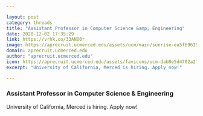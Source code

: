 ```yaml
---

layout: post
category: threads
title: "Assistant Professor in Computer Science &amp; Engineering"
date: 2020-12-02 17:35:29
link: https://vrhk.co/33ANO0r
image: https://aprecruit.ucmerced.edu/assets/ucm/main/sunrise-ea5f696197501d10591c75cb6ea4eed32955a97116351e6976ab62af22928c52.jpg
domain: aprecruit.ucmerced.edu
author: "aprecruit.ucmerced.edu"
icon: https://aprecruit.ucmerced.edu/assets/favicons/ucm-dab8e5d4702a2747206f35e2b6554553e4e03f8358a8b9fcad3a59b3f90a1a99.ico
excerpt: "University of California, Merced is hiring. Apply now!"

---
```


### Assistant Professor in Computer Science &amp; Engineering

University of California, Merced is hiring. Apply now!